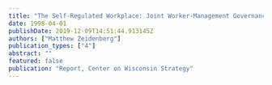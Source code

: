 ```yaml
---
title: "The Self-Regulated Workplace: Joint Worker-Management Governance of Occupational Safety and Health"
date: 1998-04-01
publishDate: 2019-12-09T14:51:44.913145Z
authors: ["Matthew Zeidenberg"]
publication_types: ["4"]
abstract: ""
featured: false
publication: "Report, Center on Wisconsin Strategy"
---
```


